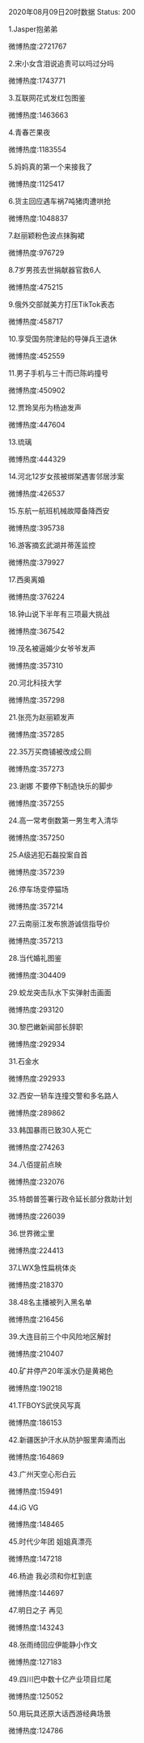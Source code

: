 2020年08月09日20时数据
Status: 200

1.Jasper抱弟弟

微博热度:2721767

2.宋小女含泪说追责可以吗过分吗

微博热度:1743771

3.互联网花式发红包图鉴

微博热度:1463663

4.青春芒果夜

微博热度:1183554

5.妈妈真的第一个来接我了

微博热度:1125417

6.货主回应遇车祸7吨猪肉遭哄抢

微博热度:1048837

7.赵丽颖粉色波点抹胸裙

微博热度:976729

8.7岁男孩去世捐献器官救6人

微博热度:475215

9.俄外交部就美方打压TikTok表态

微博热度:458717

10.享受国务院津贴的导弹兵王退休

微博热度:452559

11.男子手机与三十而已陈屿撞号

微博热度:450902

12.贾玲吴彤为杨迪发声

微博热度:447604

13.琉璃

微博热度:444329

14.河北12岁女孩被绑架遇害邻居涉案

微博热度:426537

15.东航一航班机械故障备降西安

微博热度:395738

16.游客摘玄武湖并蒂莲监控

微博热度:379927

17.西奥离婚

微博热度:376224

18.钟山说下半年有三项最大挑战

微博热度:367542

19.茂名被逼婚少女爷爷发声

微博热度:357310

20.河北科技大学

微博热度:357298

21.张亮为赵丽颖发声

微博热度:357285

22.35万买商铺被改成公厕

微博热度:357273

23.谢娜 不要停下制造快乐的脚步

微博热度:357255

24.高一常考倒数第一男生考入清华

微博热度:357250

25.A级逃犯石磊投案自首

微博热度:357239

26.停车场变停猫场

微博热度:357214

27.云南丽江发布旅游诚信指导价

微博热度:357213

28.当代婚礼图鉴

微博热度:304409

29.蛟龙突击队水下实弹射击画面

微博热度:293120

30.黎巴嫩新闻部长辞职

微博热度:292934

31.石金水

微博热度:292933

32.西安一轿车连撞交警和多名路人

微博热度:289862

33.韩国暴雨已致30人死亡

微博热度:274263

34.八佰提前点映

微博热度:232076

35.特朗普签署行政令延长部分救助计划

微博热度:226039

36.世界微尘里

微博热度:224413

37.LWX急性扁桃体炎

微博热度:218370

38.48名主播被列入黑名单

微博热度:216456

39.大连目前三个中风险地区解封

微博热度:210407

40.矿井停产20年溪水仍是黄褐色

微博热度:190218

41.TFBOYS武侠风写真

微博热度:186153

42.新疆医护汗水从防护服里奔涌而出

微博热度:164869

43.广州天空心形白云

微博热度:159491

44.iG VG

微博热度:148465

45.时代少年团 姐姐真漂亮

微博热度:147218

46.杨迪 我必须和你杠到底

微博热度:144697

47.明日之子 再见

微博热度:143243

48.张雨绮回应伊能静小作文

微博热度:127183

49.四川巴中数十亿产业项目烂尾

微博热度:125052

50.用玩具还原大话西游经典场景

微博热度:124786

